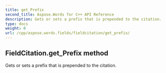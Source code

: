 ```yaml
---
title: get_Prefix
second_title: Aspose.Words for C++ API Reference
description: Gets or sets a prefix that is prepended to the citation. 
type: docs
weight: 0
url: /cpp/aspose.words.fields/fieldcitation/get_prefix/
---
```

## FieldCitation.get_Prefix method


Gets or sets a prefix that is prepended to the citation.

